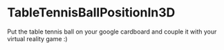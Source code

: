 # TableTennisBallPositionIn3D
Put the table tennis ball on your google cardboard and couple it with your virtual reality game :) 
